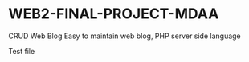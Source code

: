 # WEB2-FINAL-PROJECT-MDAA
CRUD Web Blog
Easy to maintain web blog, PHP server side language

Test file